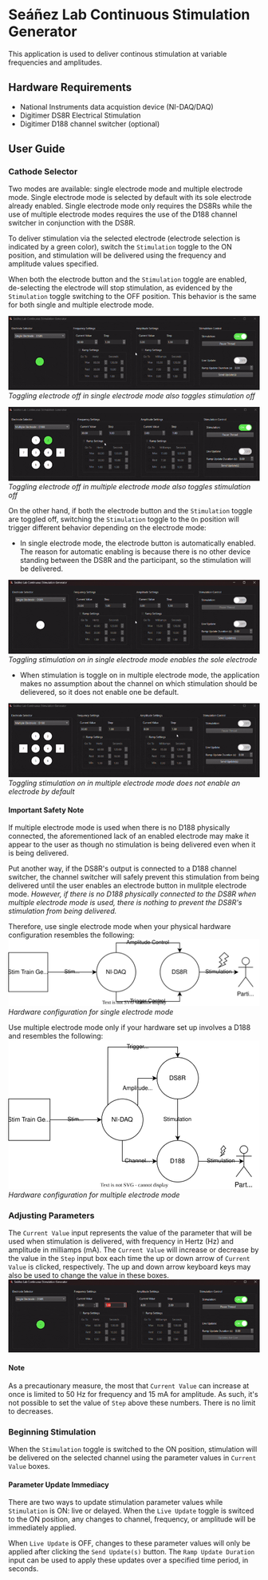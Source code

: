 # Seáñez Lab Continuous Stimulation Generator
This application is used to deliver continous stimulation at variable frequencies and amplitudes.

## Hardware Requirements
- National Instruments data acquistion device (NI-DAQ/DAQ)
- Digitimer DS8R Electrical Stimulation
- Digitimer D188 channel switcher (optional)

## User Guide
### Cathode Selector
Two modes are available: single electrode mode and multiple electrode mode. Single electrode mode is selected by default with its sole electrode already enabled. Single electrode mode only requires the DS8Rs while the use of multiple electrode modes requires the use of the D188 channel switcher in conjunction with the DS8R.

To deliver stimulation via the selected electrode (electrode selection is indicated by a green color), switch the `Stimulation` toggle to the ON position, and stimulation will be delivered using the frequency and amplitude values specified.

When both the electrode button and the `Stimulation` toggle are enabled, de-selecting the electrode will stop stimulation, as evidenced by the `Stimulation` toggle switching to the OFF position. This behavior is the same for both single and multiple electrode mode.

![Single electrode toggled off](assets/single_electrode_off.gif)
*Toggling electrode off in single electrode mode also toggles stimulation off*

![Multiple electrode off](assets/multiple_electrode_off.gif)
*Toggling electrode off in multiple electrode mode also toggles stimulation off*

On the other hand, if both the electrode button and the `Stimulation` toggle are toggled off, switching the `Stimulation` toggle to the `On` position will trigger different behavior depending on the electrode mode:
- In single electrode mode, the electrode button is automatically enabled. The reason for automatic enabling is because there is no other device standing between the DS8R and the participant, so the stimulation will be delivered.  

![Single electrode toggled on](assets/single_electrode_on.gif)
*Toggling stimulation on in single electrode mode enables the sole electrode*

- When stimulation is toggle on in multiple electrode mode, the application makes no assumption about the channel on which stimulation should be delievered, so it does not enable one be default.  

![Multiple electrode not toggled on](assets/multiple_electrode_on.gif)
*Toggling stimulation on in multiple electrode mode does not enable an electrode by default*

#### Important Safety Note
If multiple electrode mode is used when there is no D188 physically connected, the aforementioned lack of an enabled electrode may make it appear to the user as though no stimulation is being delivered even when it is being delivered. 

Put another way, if the DS8R's output is connected to a D188 channel switcher, the channel switcher will safely prevent this stimulation from being delivered until the user enables an electrode button in mulitple electrode mode. *However, if there is no D188 physically connected to the DS8R when multiple electrode mode is used, there is nothing to prevent the DS8R's stimulation from being delivered.*

Therefore, use single electrode mode when your physical hardware configuration resembles the following:
![Single electrode mode configuration](assets/single_electrode_configuration.svg)  
*Hardware configuration for single electrode mode*

Use multiple electrode mode only if your hardware set up involves a D188 and resembles the following:
![Multiple electrode mode configuration](assets/multiple_electrode_configuration.svg)  
*Hardware configuration for multiple electrode mode*

### Adjusting Parameters
The `Current Value` input represents the value of the parameter that will be used when stimulation is delivered, with frequency in Hertz (Hz) and amplitude in milliamps (mA).  The `Current Value` will increase or decrease by the value in the `Step` input box each time the up or down arrow of `Current Value` is clicked, respectively. The up and down arrow keyboard keys may also be used to change the value in these boxes.
![Parameter increase by step](assets/parameter_step_increase.gif)

#### Note
As a precautionary measure, the most that `Current Value` can increase at once is limited to 50 Hz for frequency and 15 mA for amplitude. As such, it's not possible to set the value of `Step` above these numbers. There is no limit to decreases.

### Beginning Stimulation
When the `Stimulation` toggle is switched to the ON position, stimulation will be delivered on the selected channel using the parameter values in `Current Value` boxes.

#### Parameter Update Immediacy
There are two ways to update stimulation parameter values while `Stimulation` is ON: live or delayed. When the `Live Update` toggle is switced to the ON position, any changes to channel, frequency, or amplitude will be immediately applied.

When `Live Update` is OFF, changes to these parameter values will only be applied after clicking the `Send Update(s)` button.
The `Ramp Update Duration` input can be used to apply these updates over a specified time period, in seconds.
